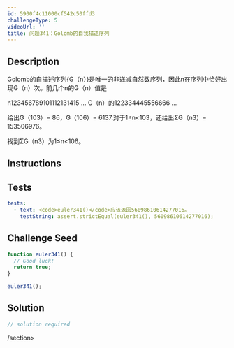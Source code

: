 ```yaml
---
id: 5900f4c11000cf542c50ffd3
challengeType: 5
videoUrl: ''
title: 问题341：Golomb的自我描述序列
---
```


## Description
<section id="description"> Golomb的自描述序列{G（n）}是唯一的非递减自然数序列，因此n在序列中恰好出现G（n）次。前几个n的G（n）值是<p> n123456789101112131415 ... G（n）的122334445556666 ... </p><p>给出G（103）= 86，G（106）= 6137.对于1≤n&lt;103，还给出ΣG（n3）= 153506976。 </p><p>找到ΣG（n3）为1≤n&lt;106。 </p></section>

## Instructions
<section id="instructions">
</section>

## Tests
<section id='tests'>

```yml
tests:
  - text: <code>euler341()</code>应该返回56098610614277016。
    testString: assert.strictEqual(euler341(), 56098610614277016);

```

</section>

## Challenge Seed
<section id='challengeSeed'>

<div id='js-seed'>

```js
function euler341() {
  // Good luck!
  return true;
}

euler341();

```

</div>



</section>

## Solution
<section id='solution'>

```js
// solution required
```

/section>
